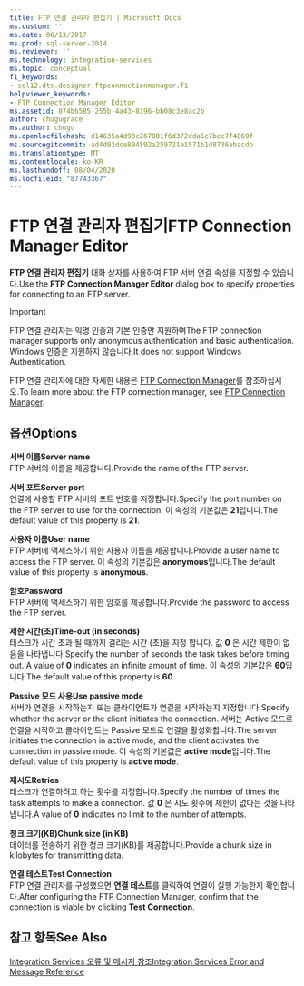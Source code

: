 ```yaml
---
title: FTP 연결 관리자 편집기 | Microsoft Docs
ms.custom: ''
ms.date: 06/13/2017
ms.prod: sql-server-2014
ms.reviewer: ''
ms.technology: integration-services
ms.topic: conceptual
f1_keywords:
- sql12.dts.designer.ftpconnectionmanager.f1
helpviewer_keywords:
- FTP Connection Manager Editor
ms.assetid: 874b6585-255b-4a43-8396-bb08c3e8ac2b
author: chugugrace
ms.author: chugu
ms.openlocfilehash: d14635a4d90c267801f6d372dda5c7bcc7f4869f
ms.sourcegitcommit: ad4d92dce894592a259721a1571b1d8736abacdb
ms.translationtype: MT
ms.contentlocale: ko-KR
ms.lasthandoff: 08/04/2020
ms.locfileid: "87743367"
---
```

# <a name="ftp-connection-manager-editor"></a><span data-ttu-id="95635-102">FTP 연결 관리자 편집기</span><span class="sxs-lookup"><span data-stu-id="95635-102">FTP Connection Manager Editor</span></span>
  <span data-ttu-id="95635-103">**FTP 연결 관리자 편집기** 대화 상자를 사용하여 FTP 서버 연결 속성을 지정할 수 있습니다.</span><span class="sxs-lookup"><span data-stu-id="95635-103">Use the **FTP Connection Manager Editor** dialog box to specify properties for connecting to an FTP server.</span></span>  
  
> [!IMPORTANT]  
>  <span data-ttu-id="95635-104">FTP 연결 관리자는 익명 인증과 기본 인증만 지원하며</span><span class="sxs-lookup"><span data-stu-id="95635-104">The FTP connection manager supports only anonymous authentication and basic authentication.</span></span> <span data-ttu-id="95635-105">Windows 인증은 지원하지 않습니다.</span><span class="sxs-lookup"><span data-stu-id="95635-105">It does not support Windows Authentication.</span></span>  
  
 <span data-ttu-id="95635-106">FTP 연결 관리자에 대한 자세한 내용은 [FTP Connection Manager](connection-manager/ftp-connection-manager.md)를 참조하십시오.</span><span class="sxs-lookup"><span data-stu-id="95635-106">To learn more about the FTP connection manager, see [FTP Connection Manager](connection-manager/ftp-connection-manager.md).</span></span>  
  
## <a name="options"></a><span data-ttu-id="95635-107">옵션</span><span class="sxs-lookup"><span data-stu-id="95635-107">Options</span></span>  
 <span data-ttu-id="95635-108">**서버 이름**</span><span class="sxs-lookup"><span data-stu-id="95635-108">**Server name**</span></span>  
 <span data-ttu-id="95635-109">FTP 서버의 이름을 제공합니다.</span><span class="sxs-lookup"><span data-stu-id="95635-109">Provide the name of the FTP server.</span></span>  
  
 <span data-ttu-id="95635-110">**서버 포트**</span><span class="sxs-lookup"><span data-stu-id="95635-110">**Server port**</span></span>  
 <span data-ttu-id="95635-111">연결에 사용할 FTP 서버의 포트 번호를 지정합니다.</span><span class="sxs-lookup"><span data-stu-id="95635-111">Specify the port number on the FTP server to use for the connection.</span></span> <span data-ttu-id="95635-112">이 속성의 기본값은 **21**입니다.</span><span class="sxs-lookup"><span data-stu-id="95635-112">The default value of this property is **21**.</span></span>  
  
 <span data-ttu-id="95635-113">**사용자 이름**</span><span class="sxs-lookup"><span data-stu-id="95635-113">**User name**</span></span>  
 <span data-ttu-id="95635-114">FTP 서버에 액세스하기 위한 사용자 이름을 제공합니다.</span><span class="sxs-lookup"><span data-stu-id="95635-114">Provide a user name to access the FTP server.</span></span> <span data-ttu-id="95635-115">이 속성의 기본값은 **anonymous**입니다.</span><span class="sxs-lookup"><span data-stu-id="95635-115">The default value of this property is **anonymous**.</span></span>  
  
 <span data-ttu-id="95635-116">**암호**</span><span class="sxs-lookup"><span data-stu-id="95635-116">**Password**</span></span>  
 <span data-ttu-id="95635-117">FTP 서버에 액세스하기 위한 암호를 제공합니다.</span><span class="sxs-lookup"><span data-stu-id="95635-117">Provide the password to access the FTP server.</span></span>  
  
 <span data-ttu-id="95635-118">**제한 시간(초)**</span><span class="sxs-lookup"><span data-stu-id="95635-118">**Time-out (in seconds)**</span></span>  
 <span data-ttu-id="95635-119">태스크가 시간 초과 될 때까지 걸리는 시간 (초)을 지정 합니다. 값 **0** 은 시간 제한이 없음을 나타냅니다.</span><span class="sxs-lookup"><span data-stu-id="95635-119">Specify the number of seconds the task takes before timing out. A value of **0** indicates an infinite amount of time.</span></span> <span data-ttu-id="95635-120">이 속성의 기본값은 **60**입니다.</span><span class="sxs-lookup"><span data-stu-id="95635-120">The default value of this property is **60**.</span></span>  
  
 <span data-ttu-id="95635-121">**Passive 모드 사용**</span><span class="sxs-lookup"><span data-stu-id="95635-121">**Use passive mode**</span></span>  
 <span data-ttu-id="95635-122">서버가 연결을 시작하는지 또는 클라이언트가 연결을 시작하는지 지정합니다.</span><span class="sxs-lookup"><span data-stu-id="95635-122">Specify whether the server or the client initiates the connection.</span></span> <span data-ttu-id="95635-123">서버는 Active 모드로 연결을 시작하고 클라이언트는 Passive 모드로 연결을 활성화합니다.</span><span class="sxs-lookup"><span data-stu-id="95635-123">The server initiates the connection in active mode, and the client activates the connection in passive mode.</span></span> <span data-ttu-id="95635-124">이 속성의 기본값은 **active mode**입니다.</span><span class="sxs-lookup"><span data-stu-id="95635-124">The default value of this property is **active mode**.</span></span>  
  
 <span data-ttu-id="95635-125">**재시도**</span><span class="sxs-lookup"><span data-stu-id="95635-125">**Retries**</span></span>  
 <span data-ttu-id="95635-126">태스크가 연결하려고 하는 횟수를 지정합니다.</span><span class="sxs-lookup"><span data-stu-id="95635-126">Specify the number of times the task attempts to make a connection.</span></span> <span data-ttu-id="95635-127">값 **0** 은 시도 횟수에 제한이 없다는 것을 나타냅니다.</span><span class="sxs-lookup"><span data-stu-id="95635-127">A value of **0** indicates no limit to the number of attempts.</span></span>  
  
 <span data-ttu-id="95635-128">**청크 크기(KB)**</span><span class="sxs-lookup"><span data-stu-id="95635-128">**Chunk size (in KB)**</span></span>  
 <span data-ttu-id="95635-129">데이터를 전송하기 위한 청크 크기(KB)를 제공합니다.</span><span class="sxs-lookup"><span data-stu-id="95635-129">Provide a chunk size in kilobytes for transmitting data.</span></span>  
  
 <span data-ttu-id="95635-130">**연결 테스트**</span><span class="sxs-lookup"><span data-stu-id="95635-130">**Test Connection**</span></span>  
 <span data-ttu-id="95635-131">FTP 연결 관리자를 구성했으면 **연결 테스트**를 클릭하여 연결이 실행 가능한지 확인합니다.</span><span class="sxs-lookup"><span data-stu-id="95635-131">After configuring the FTP Connection Manager, confirm that the connection is viable by clicking **Test Connection**.</span></span>  
  
## <a name="see-also"></a><span data-ttu-id="95635-132">참고 항목</span><span class="sxs-lookup"><span data-stu-id="95635-132">See Also</span></span>  
 [<span data-ttu-id="95635-133">Integration Services 오류 및 메시지 참조</span><span class="sxs-lookup"><span data-stu-id="95635-133">Integration Services Error and Message Reference</span></span>](../../2014/integration-services/integration-services-error-and-message-reference.md)  
  
  

